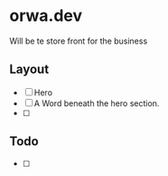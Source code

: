 # orwa.dev

Will be te store front for the business

## Layout

- [ ] Hero
- [ ] A Word beneath the hero section.
- [ ]

## Todo

- [ ]
